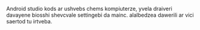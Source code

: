 Android studio kods ar ushvebs chems kompiuterze, yvela draiveri davayene biosshi shevcvale settingebi da mainc. alalbedzea dawerili ar vici saertod tu irtveba.
